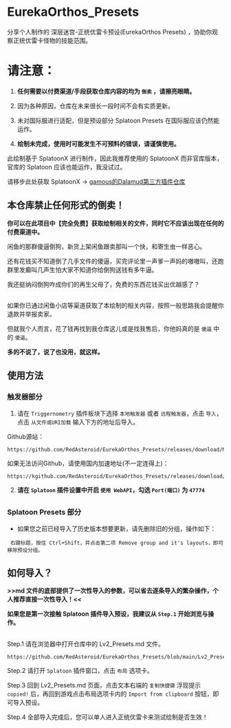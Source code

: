 # EurekaOrthos_Presets

分享个人制作的 深层迷宫-正统优雷卡预设(EurekaOrthos Presets) ，协助你观察正统优雷卡怪物的技能范围。

# 请注意：

1. **任何需要以付费渠道/手段获取仓库内容的均为 `倒卖` ，请擦亮眼睛。**

2. 因为各种原因，仓库在未来很长一段时间不会有实质更新。

3. 未对国际服进行适配，但是预设部分 Splatoon Presets 在国际服应该仍然能运作。

4. **绘制未完成，使用时可能发生不可预料的错误，请谨慎使用。**

此绘制基于 SplatoonX 进行制作，因此我推荐使用的 SplatoonX 而非官库版本，官库的 Splatoon 应该也能运作，我没试过。

请移步此处获取 SplatoonX → [gamous的Dalamud第三方插件仓库](https://github.com/gamous/DalamudPluginsCN-Dev/)

## 本仓库禁止任何形式的倒卖！ ##

**你可以在此项目中【完全免费】获取绘制相关的文件，同时它不应该出现在任何的付费渠道中。**

闲鱼的那群傻逼倒狗，新货上架闲鱼跟卖那叫一个快，和寄生虫一样恶心。

还有花钱买不知道倒了几手文件的傻逼，买完评论里一声爹一声妈的嗷嗷叫，还跑群里发癫叫几声生怕大家不知道你给倒狗送钱有多牛逼。

我还挺纳闷倒狗咋成你们的再生父母了，免费的东西花钱买出优越感了？

##

如果你已通过闲鱼小店等渠道获取了本绘制的相关内容，按照一般思路我会提醒你退款并举报卖家。

但就我个人而言，花了钱再找到我仓库这儿或是找我售后，你他妈真的是 `傻逼` 中的 `傻逼`。

**多的不说了，说了也没用，就这样。**

## 使用方法

### 触发器部分

1. 请在 `Triggernometry` 插件板块下选择 `本地触发器` 或者 `远程触发器`，点击 `导入`，点击 `从文件或URI加载` 输入下方的地址后导入。

Github源站：
```
https://github.com/RedAsteroid/EurekaOrthos_Presets/releases/download/Main/EurekaOrthos_TRN.xml
```
如果无法访问Github，请使用国内加速地址(不一定连得上)：
```
https://kgithub.com/RedAsteroid/EurekaOrthos_Presets/releases/download/Main/EurekaOrthos_TRN.xml
```

2. **请在 `Splatoon` 插件设置中开启 `使用 WebAPI`，勾选 `Port(端口)` 为 `47774`**
##

### Splatoon Presets 部分

* 如果您之前已经导入了历史版本想要更新，请先删除旧的分组，操作如下：
```
 右键标题，按住 Ctrl+Shift，并点击第二项 Remove group and it's layouts，即可移除预设分组。
```

## 如何导入？

**>>md 文件的底部提供了一次性导入的参数，可以省去逐条导入的繁杂操作，个人推荐直接一次性导入！<<**

**如果您是第一次接触 Splatoon 插件导入预设，我建议从 `Step.1` 开始浏览与操作。**

##

Step.1 请在浏览器中打开仓库中的 Lv2_Presets.md 文件。

```
https://github.com/RedAsteroid/EurekaOrthos_Presets/blob/main/Lv2_Presets.md
```

Step.2 请打开 `Splatoon` 插件窗口，点击 `布局` 选项卡。

Step.3 回到 Lv2_Presets.md 页面，点击文本右端的 `复制快捷键` 浮现提示 `copied!` 后，再回到游戏点击布局选项卡内的 `Import from clipboard` 按钮，即可导入预设。

Step.4 全部导入完成后，您可以单人进入正统优雷卡来测试绘制是否生效！

